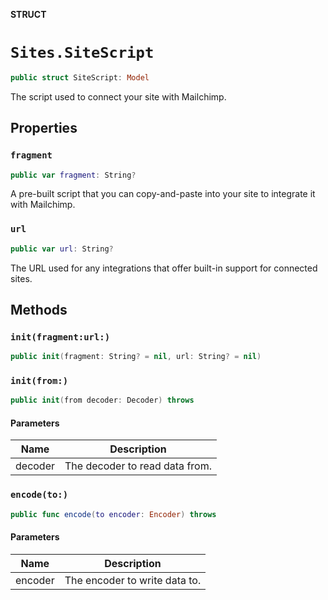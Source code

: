 **STRUCT**

# `Sites.SiteScript`

```swift
public struct SiteScript: Model
```

The script used to connect your site with Mailchimp.

## Properties
### `fragment`

```swift
public var fragment: String?
```

A pre-built script that you can copy-and-paste into your site to integrate it with Mailchimp.

### `url`

```swift
public var url: String?
```

The URL used for any integrations that offer built-in support for connected sites.

## Methods
### `init(fragment:url:)`

```swift
public init(fragment: String? = nil, url: String? = nil)
```

### `init(from:)`

```swift
public init(from decoder: Decoder) throws
```

#### Parameters

| Name | Description |
| ---- | ----------- |
| decoder | The decoder to read data from. |

### `encode(to:)`

```swift
public func encode(to encoder: Encoder) throws
```

#### Parameters

| Name | Description |
| ---- | ----------- |
| encoder | The encoder to write data to. |

